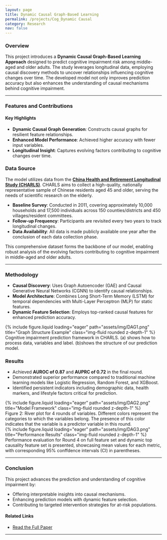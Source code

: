 ```yaml
---
layout: page
title: Dynamic Causal Graph-Based Learning
permalink: /projects/Cog_Dynamic Causal
category: Research
nav: false
---
```


### Overview

This project introduces a **Dynamic Causal Graph-Based Learning Approach** designed to predict cognitive impairment risk among middle-aged and older adults. The study leverages longitudinal data, employing causal discovery methods to uncover relationships influencing cognitive changes over time. The developed model not only improves prediction accuracy but also enhances the understanding of causal mechanisms behind cognitive impairment.

---

### Features and Contributions

#### Key Highlights
- **Dynamic Causal Graph Generation**: Constructs causal graphs for resilient feature relationships.
- **Enhanced Model Performance**: Achieved higher accuracy with fewer input variables.
- **Longitudinal Insight**: Captures evolving factors contributing to cognitive changes over time.

### Data Source

The model utilizes data from the **[China Health and Retirement Longitudinal Study (CHARLS)](https://charls.pku.edu.cn/en/)**. CHARLS aims to collect a high-quality, nationally representative sample of Chinese residents aged 45 and older, serving the needs of scientific research on the elderly.
- **Baseline Survey**: Conducted in 2011, covering approximately 10,000 households and 17,500 individuals across 150 counties/districts and 450 villages/resident committees.
- **Follow-up Frequency**: Participants are revisited every two years to track longitudinal changes.
- **Data Availability**: All data is made publicly available one year after the conclusion of each data collection phase.

This comprehensive dataset forms the backbone of our model, enabling robust analysis of the evolving factors contributing to cognitive impairment in middle-aged and older adults.

---

### Methodology

- **Causal Discovery**: Uses Graph Autoencoder (GAE) and Causal Generative Neural Networks (CGNN) to identify causal relationships.
- **Model Architecture**: Combines Long Short-Term Memory (LSTM) for temporal dependencies with Multi-Layer Perceptron (MLP) for static features.
- **Dynamic Feature Selection**: Employs top-ranked causal features for enhanced prediction accuracy.

<div class="mt-3">
    {% include figure.liquid loading="eager" path="assets/img/DAG1.png" title="Graph Structure Example" class="img-fluid rounded z-depth-1" %}
</div>
<div class="caption">
    Cognitive impairment prediction framework in CHARLS. (a) shows how to process data, variables and label. (b)shows the structure of our prediction model.
</div>

### Results

- Achieved **AUROC of 0.87** and **AUPRC of 0.72** in the final round.
- Demonstrated superior performance compared to traditional machine learning models like Logistic Regression, Random Forest, and XGBoost.
- Identified persistent indicators including demographic data, health markers, and lifestyle factors critical for prediction.


<div class="mt-3">
    {% include figure.liquid loading="eager" path="assets/img/DAG2.png" title="Model Framework" class="img-fluid rounded z-depth-1" %}
</div>
<div class="caption">
    Figure 2: River plot for 4 rounds of variables. Different colors represent the categories to which the variables belong. The presence of this color indicates that the variable is a predictor variable in this round.
</div>

<div class="mt-3">
    {% include figure.liquid loading="eager" path="assets/img/DAG3.png" title="Performance Results" class="img-fluid rounded z-depth-1" %}
</div>
<div class="caption">
    Performance evaluation for Round 4 on full feature set and dynamic top causality feature set is presented, showcasing mean values for each metric, with corresponding 95% conffdence intervals (CI) in parentheses. 
</div>

---

### Conclusion

This project advances the prediction and understanding of cognitive impairment by:
- Offering interpretable insights into causal mechanisms.
- Enhancing prediction models with dynamic feature selection.
- Contributing to targeted intervention strategies for at-risk populations.

#### Related Links
- [Read the Full Paper](https://escholarship.org/uc/item/1gm9n38h)

---


